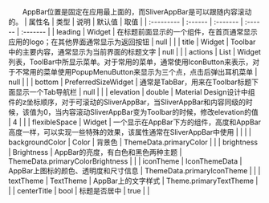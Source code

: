 &emsp;&emsp;AppBar位置是固定在应用最上面的，而SliverAppBar是可以跟随内容滚动的。
| 属性名 | 类型 | 说明 | 默认值 | 取值 |
| :--------- | :------ | :------- | :------ | :------- |
| leading | Widget | 在标题前面显示的一个组件，在首页通常显示应用的logo；在其他界面通常显示为返回按钮 | null | |
| title | Widget | Toolbar中的主要内容，通常显示为当前界面的标题文字 | null | |
| actions | List<Widget> | Widget列表，ToolBar中所显示菜单。对于常用的菜单，通常使用IconButton来表示，对于不常用的菜单使用PopupMenuButton来显示为三个点，点击后弹出耳机菜单 | null | |
| bottom | PreferredSizeWidget | 通常是TabBar，用来在Toolbar标题下面显示一个Tab导航栏 | null | |
| elevation | double | Material Design设计中组件的z坐标顺序，对于可滚动的SliverAppBar，当SliverAppBar和内容同级的时候，该值为0，当内容滚动SliverAppBar变为Toolbar的时候，修改elevation的值 | 4 | |
| flexibleSpace | Widget | 一个显示在AppBar下方的组件，高度和AppBar高度一样，可以实现一些特殊的效果，该属性通常在SliverAppBar中使用 | | |
| backgroundColor | Color | 背景色 |  ThemeData.primaryColor | |
| brightness | Brightness | AppBar的亮度，有白色和黑色两种主题 | ThemeData.primaryColorBrightness | |
| iconTheme | IconThemeData | AppBar上图标的颜色、透明度和尺寸信息 | ThemeData.primaryIconTheme | |
| textTheme | TextTheme | AppBar上的文字样式 | Theme.primaryTextTheme | |
| centerTitle | bool | 标题是否居中 | true | |
